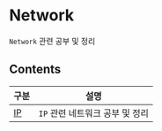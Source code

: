 # Network

`Network` 관련 공부 및 정리

## Contents

| 구분                                                        | 설명                            |
| ----------------------------------------------------------- | ------------------------------- |
| [IP](https://github.com/0xe82de/Study/tree/main/Network/IP) | `IP` 관련 네트워크 공부 및 정리 |
